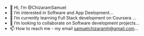 - 👋 Hi, I’m @ChizaramSamuel
- 👀 I’m interested in Software and App Deelopment...
- 🌱 I’m currently learning Full Stack development on Coursera ...
- 💞️ I’m looking to collaborate on Software development projects...
- 📫 How to reach me - my email samuelchizaramh@gmail.com...

<!---
ChizaramSamuel/ChizaramSamuel is a ✨ special ✨ repository because its `README.md` (this file) appears on your GitHub profile.
You can click the Preview link to take a look at your changes.
--->
